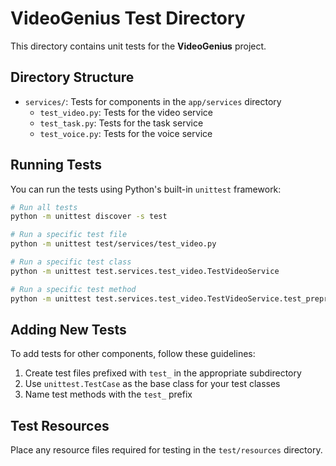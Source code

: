 # VideoGenius Test Directory

This directory contains unit tests for the **VideoGenius** project.

## Directory Structure

- `services/`: Tests for components in the `app/services` directory  
  - `test_video.py`: Tests for the video service  
  - `test_task.py`: Tests for the task service  
  - `test_voice.py`: Tests for the voice service  

## Running Tests

You can run the tests using Python's built-in `unittest` framework:

```bash
# Run all tests
python -m unittest discover -s test

# Run a specific test file
python -m unittest test/services/test_video.py

# Run a specific test class
python -m unittest test.services.test_video.TestVideoService

# Run a specific test method
python -m unittest test.services.test_video.TestVideoService.test_preprocess_video
```

## Adding New Tests

To add tests for other components, follow these guidelines:

1. Create test files prefixed with `test_` in the appropriate subdirectory
2. Use `unittest.TestCase` as the base class for your test classes
3. Name test methods with the `test_` prefix

## Test Resources

Place any resource files required for testing in the `test/resources` directory.